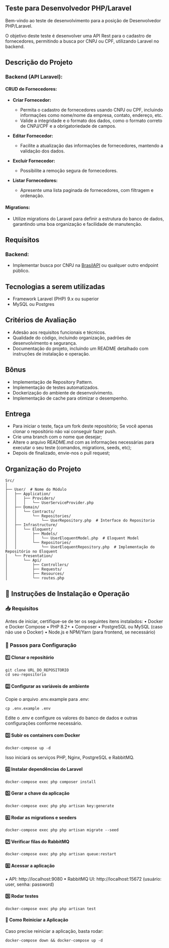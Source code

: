 ## Teste para Desenvolvedor PHP/Laravel

Bem-vindo ao teste de desenvolvimento para a posição de Desenvolvedor PHP/Laravel.

O objetivo deste teste é desenvolver uma API Rest para o cadastro de fornecedores, permitindo a busca por CNPJ ou CPF, utilizando Laravel no backend.

## Descrição do Projeto

### Backend (API Laravel):

#### CRUD de Fornecedores:
- **Criar Fornecedor:**
    - Permita o cadastro de fornecedores usando CNPJ ou CPF, incluindo informações como nome/nome da empresa, contato, endereço, etc.
    - Valide a integridade e o formato dos dados, como o formato correto de CNPJ/CPF e a obrigatoriedade de campos.

- **Editar Fornecedor:**
    - Facilite a atualização das informações de fornecedores, mantendo a validação dos dados.

- **Excluir Fornecedor:**
    - Possibilite a remoção segura de fornecedores.

- **Listar Fornecedores:**
    - Apresente uma lista paginada de fornecedores, com filtragem e ordenação.

#### Migrations:
- Utilize migrations do Laravel para definir a estrutura do banco de dados, garantindo uma boa organização e facilidade de manutenção.

## Requisitos

### Backend:
- Implementar busca por CNPJ na [BrasilAPI](https://brasilapi.com.br/docs#tag/CNPJ/paths/~1cnpj~1v1~1{cnpj}/get) ou qualquer outro endpoint público.

## Tecnologias a serem utilizadas
- Framework Laravel (PHP) 9.x ou superior
- MySQL ou Postgres

## Critérios de Avaliação
- Adesão aos requisitos funcionais e técnicos.
- Qualidade do código, incluindo organização, padrões de desenvolvimento e segurança.
- Documentação do projeto, incluindo um README detalhado com instruções de instalação e operação.

## Bônus
- Implementação de Repository Pattern.
- Implementação de testes automatizados.
- Dockerização do ambiente de desenvolvimento.
- Implementação de cache para otimizar o desempenho.

## Entrega
- Para iniciar o teste, faça um fork deste repositório; Se você apenas clonar o repositório não vai conseguir fazer push.
- Crie uma branch com o nome que desejar;
- Altere o arquivo README.md com as informações necessárias para executar o seu teste (comandos, migrations, seeds, etc);
- Depois de finalizado, envie-nos o pull request;


## Organização do Projeto

```
Src/
│
├── User/  # Nome do Módulo
│   ├── Application/
│   │   ├── Providers/
│   │   │   └── UserServiceProvider.php
│   ├── Domain/
│   │   └── Contracts/
│   │       └── Repositories/
│   │           └── UserRepository.php  # Interface do Repositorio
│   ├── Infrastructure/
│   │   └── Eloquent/
│   │       ├── Models/
│   │       │   └── UserEloquentModel.php  # Eloquent Model
│   │       └── Repositories/
│   │           └── UserEloquentRepository.php  # Implementação do Repositório no Eloquent
│   └── Presentation/
│       └── Api/
│           ├── Controllers/
│           ├── Requests/
│           ├── Resources/
│           └── routes.php
```


## 📌 Instruções de Instalação e Operação

### 📥 Requisitos

Antes de iniciar, certifique-se de ter os seguintes itens instalados:
•	Docker e Docker Compose
•	PHP 8.2+
•	Composer
•	PostgreSQL ou MySQL (caso não use o Docker)
•	Node.js e NPM/Yarn (para frontend, se necessário)

### 🚀 Passos para Configuração

#### 1️⃣ Clonar o repositório

```
git clone URL_DO_REPOSITORIO
cd seu-repositorio
```

#### 2️⃣ Configurar as variáveis de ambiente

Copie o arquivo .env.example para .env:

```
cp .env.example .env
```

Edite o .env e configure os valores do banco de dados e outras configurações conforme necessário.

#### 3️⃣ Subir os containers com Docker

```
docker-compose up -d
```

Isso iniciará os serviços PHP, Nginx, PostgreSQL e RabbitMQ.

#### 4️⃣ Instalar dependências do Laravel

```
docker-compose exec php composer install
```

#### 5️⃣ Gerar a chave da aplicação

```
docker-compose exec php php artisan key:generate
```

#### 6️⃣ Rodar as migrations e seeders

```
docker-compose exec php php artisan migrate --seed
```

#### 7️⃣ Verificar filas do RabbitMQ

```
docker-compose exec php php artisan queue:restart
```

#### 8️⃣ Acessar a aplicação
•	API: http://localhost:9080
•	RabbitMQ UI: http://localhost:15672 (usuário: user, senha: password)

#### 9️⃣ Rodar testes

```
docker-compose exec php php artisan test
```

#### 🔄 Como Reiniciar a Aplicação

Caso precise reiniciar a aplicação, basta rodar:

```
docker-compose down && docker-compose up -d
```
